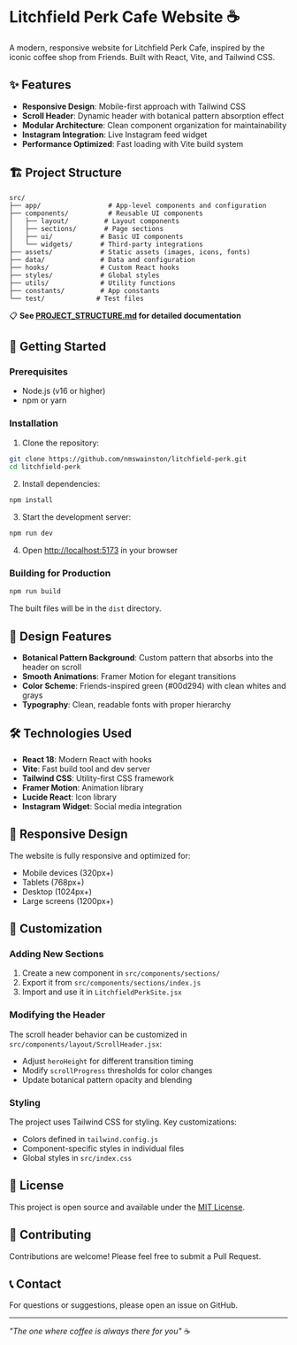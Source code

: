 # Litchfield Perk Cafe Website ☕

A modern, responsive website for Litchfield Perk Cafe, inspired by the iconic coffee shop from Friends. Built with React, Vite, and Tailwind CSS.

## ✨ Features

- **Responsive Design**: Mobile-first approach with Tailwind CSS
- **Scroll Header**: Dynamic header with botanical pattern absorption effect
- **Modular Architecture**: Clean component organization for maintainability
- **Instagram Integration**: Live Instagram feed widget
- **Performance Optimized**: Fast loading with Vite build system

## 🏗️ Project Structure

```
src/
├── app/                 # App-level components and configuration
├── components/          # Reusable UI components
│   ├── layout/         # Layout components
│   ├── sections/       # Page sections
│   ├── ui/            # Basic UI components
│   └── widgets/       # Third-party integrations
├── assets/            # Static assets (images, icons, fonts)
├── data/              # Data and configuration
├── hooks/             # Custom React hooks
├── styles/            # Global styles
├── utils/             # Utility functions
├── constants/         # App constants
└── test/             # Test files
```

📋 **See [PROJECT_STRUCTURE.md](./PROJECT_STRUCTURE.md) for detailed documentation**

## 🚀 Getting Started

### Prerequisites

- Node.js (v16 or higher)
- npm or yarn

### Installation

1. Clone the repository:
```bash
git clone https://github.com/nmswainston/litchfield-perk.git
cd litchfield-perk
```

2. Install dependencies:
```bash
npm install
```

3. Start the development server:
```bash
npm run dev
```

4. Open [http://localhost:5173](http://localhost:5173) in your browser

### Building for Production

```bash
npm run build
```

The built files will be in the `dist` directory.

## 🎨 Design Features

- **Botanical Pattern Background**: Custom pattern that absorbs into the header on scroll
- **Smooth Animations**: Framer Motion for elegant transitions
- **Color Scheme**: Friends-inspired green (#00d294) with clean whites and grays
- **Typography**: Clean, readable fonts with proper hierarchy

## 🛠️ Technologies Used

- **React 18**: Modern React with hooks
- **Vite**: Fast build tool and dev server
- **Tailwind CSS**: Utility-first CSS framework
- **Framer Motion**: Animation library
- **Lucide React**: Icon library
- **Instagram Widget**: Social media integration

## 📱 Responsive Design

The website is fully responsive and optimized for:
- Mobile devices (320px+)
- Tablets (768px+)
- Desktop (1024px+)
- Large screens (1200px+)

## 🔧 Customization

### Adding New Sections

1. Create a new component in `src/components/sections/`
2. Export it from `src/components/sections/index.js`
3. Import and use it in `LitchfieldPerkSite.jsx`

### Modifying the Header

The scroll header behavior can be customized in `src/components/layout/ScrollHeader.jsx`:
- Adjust `heroHeight` for different transition timing
- Modify `scrollProgress` thresholds for color changes
- Update botanical pattern opacity and blending

### Styling

The project uses Tailwind CSS for styling. Key customizations:
- Colors defined in `tailwind.config.js`
- Component-specific styles in individual files
- Global styles in `src/index.css`

## 📄 License

This project is open source and available under the [MIT License](LICENSE).

## 🤝 Contributing

Contributions are welcome! Please feel free to submit a Pull Request.

## 📞 Contact

For questions or suggestions, please open an issue on GitHub.

---

*"The one where coffee is always there for you"* ☕